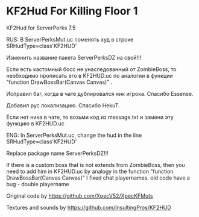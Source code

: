 # KF2Hud For Killing Floor 1
KF2Hud for ServerPerks 7.5

RUS:
В ServerPerksMut.uc поменять худ в строке SRHudType=class'KF2HUD'

Изменить название пакета ServerPerksDZ на свой!!!

Если есть кастомный босс не унаследованный от ZombieBoss, то необходимо прописать его в KF2HUD.uc по аналогии в функции "function DrawBossBar(Canvas Canvas)" .

Исправил баг, когда в чате дублировался ник игрока. Спасибо Essense.

Добавил рус локализацию. Спасибо HekuT.

Если нет ника в чате, то возьми код из message.txt и замени эту функцию в KF2HUD.uc

ENG: 
In ServerPerksMut.uc, change the hud in the line SRHudType=class'KF2HUD'

Replace package name ServerPerksDZ!!!

If there is a custom boss that is not extends from ZombieBoss, then you need to add him in KF2HUD.uc by analogy in the function "function DrawBossBar(Canvas Canvas)"
I fixed chat playernames. old code have a bug - double playername

Original code by https://github.com/XpecV52/XpecKFMuts

Textures and sounds by https://github.com/InsultingPros/KF2HUD
